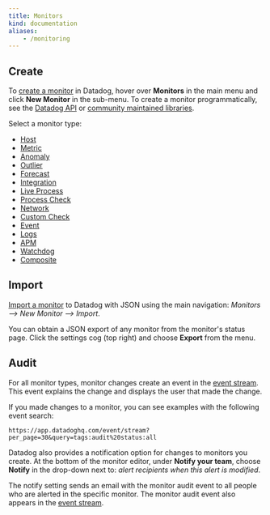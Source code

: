 ```yaml
---
title: Monitors
kind: documentation
aliases:
    - /monitoring
---
```


## Create

To [create a monitor][1] in Datadog, hover over **Monitors** in the main menu and click **New Monitor** in the sub-menu. To create a monitor programmatically, see the [Datadog API][2] or [community maintained libraries][3].

Select a monitor type:

* [Host][4]
* [Metric][5]
* [Anomaly][6]
* [Outlier][7]
* [Forecast][8]
* [Integration][9]
* [Live Process][10]
* [Process Check][11]
* [Network][12]
* [Custom Check][13]
* [Event][14]
* [Logs][15]
* [APM][16]
* [Watchdog][17]
* [Composite][18]

## Import

[Import a monitor][19] to Datadog with JSON using the main navigation: *Monitors --> New Monitor --> Import*.

You can obtain a JSON export of any monitor from the monitor's status page. Click the settings cog (top right) and choose **Export** from the menu.

## Audit

For all monitor types, monitor changes create an event in the [event stream][20]. This event explains the change and displays the user that made the change.

If you made changes to a monitor, you can see examples with the following event search:
```
https://app.datadoghq.com/event/stream?per_page=30&query=tags:audit%20status:all
```

Datadog also provides a notification option for changes to monitors you create. At the bottom of the monitor editor, under **Notify your team**, choose **Notify** in the drop-down next to: *alert recipients when this alert is modified*.

The notify setting sends an email with the monitor audit event to all people who are alerted in the specific monitor. The monitor audit event also appears in the [event stream][20].

[1]: https://app.datadoghq.com/monitors#/create
[2]: /api/#monitors
[3]: /developers/libraries/#managing-monitors
[4]: /monitors/monitor_types/host
[5]: /monitors/monitor_types/metric
[6]: /monitors/monitor_types/anomaly
[7]: /monitors/monitor_types/outlier
[8]: /monitors/monitor_types/forecasts
[9]: /monitors/monitor_types/integration
[10]: /monitors/monitor_types/process
[11]: /monitors/monitor_types/process_check
[12]: /monitors/monitor_types/network
[13]: /monitors/monitor_types/custom_check
[14]: /monitors/monitor_types/event
[15]: /monitors/monitor_types/log
[16]: /monitors/monitor_types/apm
[17]: /monitors/monitor_types/watchdog
[18]: /monitors/monitor_types/composite
[19]: https://app.datadoghq.com/monitors#create/import
[20]: /graphing/event_stream
